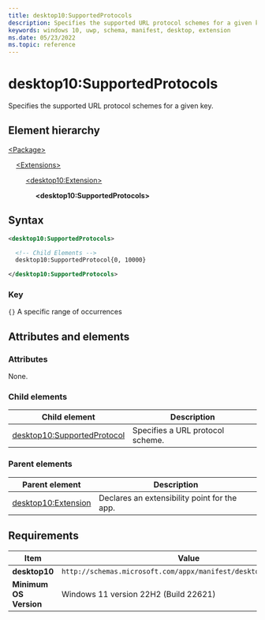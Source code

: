 ```yaml
---
title: desktop10:SupportedProtocols
description: Specifies the supported URL protocol schemes for a given key.
keywords: windows 10, uwp, schema, manifest, desktop, extension
ms.date: 05/23/2022
ms.topic: reference
---
```


# desktop10:SupportedProtocols

Specifies the supported URL protocol schemes for a given key.

## Element hierarchy

[\<Package\>](element-package.md)

&nbsp;&nbsp;&nbsp;&nbsp;[\<Extensions\>](element-1-extensions.md)

&nbsp;&nbsp;&nbsp;&nbsp; &nbsp;&nbsp;&nbsp;&nbsp;[\<desktop10:Extension\>](element-desktop10-extension.md)

&nbsp;&nbsp;&nbsp;&nbsp; &nbsp;&nbsp;&nbsp;&nbsp; &nbsp;&nbsp;&nbsp;&nbsp;**\<desktop10:SupportedProtocols\>**

## Syntax

```xml
<desktop10:SupportedProtocols>

  <!-- Child Elements -->
  desktop10:SupportedProtocol{0, 10000}

</desktop10:SupportedProtocols>
```

### Key

`{}` A specific range of occurrences

## Attributes and elements

### Attributes

None.

### Child elements

| Child element | Description |
|-|-|
| [desktop10:SupportedProtocol](element-desktop10-supportedprotocol.md) | Specifies a URL protocol scheme. |

### Parent elements

| Parent element | Description |
|-|-|
| [desktop10:Extension](element-desktop10-extension.md) | Declares an extensibility point for the app. |

## Requirements

| Item  | Value  |
|--|--|
| **desktop10** | `http://schemas.microsoft.com/appx/manifest/desktop/windows10/10` |
| **Minimum OS Version** | Windows 11 version 22H2 (Build 22621) |
